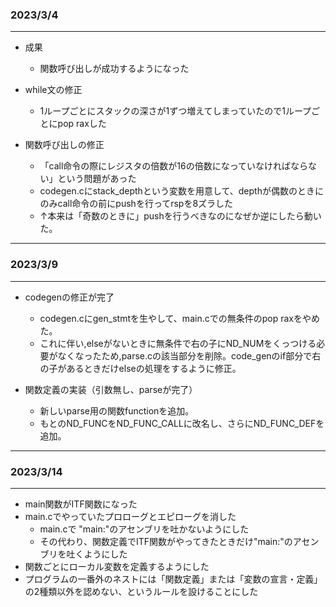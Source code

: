 ### 2023/3/4
---
- 成果
    - 関数呼び出しが成功するようになった

- while文の修正
    - 1ループごとにスタックの深さが1ずつ増えてしまっていたので1ループごとにpop raxした

- 関数呼び出しの修正
    - 「call命令の際にレジスタの倍数が16の倍数になっていなければならない」という問題があった
    - codegen.cにstack_depthという変数を用意して、depthが偶数のときにのみcall命令の前にpushを行ってrspを8ズラした
    - ↑本来は「奇数のときに」pushを行うべきなのになぜか逆にしたら動いた。

---


### 2023/3/9
---
- codegenの修正が完了
    - codegen.cにgen_stmtを生やして、main.cでの無条件のpop raxをやめた。
    - これに伴い,elseがないときに無条件で右の子にND_NUMをくっつける必要がなくなったため,parse.cの該当部分を削除。code_genのif部分で右の子があるときだけelseの処理をするように修正。
    
- 関数定義の実装（引数無し、parseが完了）
    - 新しいparse用の関数functionを追加。
    - もとのND_FUNCをND_FUNC_CALLに改名し、さらにND_FUNC_DEFを追加。

---
### 2023/3/14
---
- main関数がITF関数になった
- main.cでやっていたプロローグとエピローグを消した
    - main.cで "main:"のアセンブリを吐かないようにした
    - その代わり、関数定義でITF関数がやってきたときだけ"main:"のアセンブリを吐くようにした
- 関数ごとにローカル変数を定義するようにした
- プログラムの一番外のネストには「関数定義」または「変数の宣言・定義」の2種類以外を認めない、というルールを設けることにした
